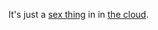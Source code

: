 It's just a [sex thing](https://miro.com/app/board/uXjVMqXR_9w=/?moveToWidget=3458764562966748920&cot=14) in in [the cloud](https://console.cloud.yandex.ru/folders/b1geg6hpsbra4fp39d98).
